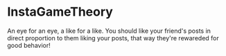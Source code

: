 # InstaGameTheory
An eye for an eye, a like for a like. You should like your friend's posts in direct proportion to them liking your posts, that way they're rewareded for good behavior! 
